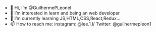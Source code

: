 - 👋 Hi, I’m @GuilhermePLeonel
- 👀 I’m interested in learn and being an web developer
- 🌱 I’m currently learning JS,HTML,CSS,React,Redux...
- 📫 How to reach me: instagram: @lee.1.l/ Twitter: @guilhermepleon1

<!---
GuilhermePLeonel/GuilhermePLeonel is a ✨ special ✨ repository because its `README.md` (this file) appears on your GitHub profile.
You can click the Preview link to take a look at your changes.
--->
